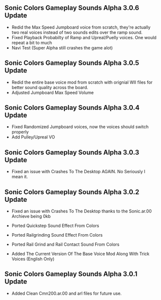 ## Sonic Colors Gameplay Sounds Alpha 3.0.6 Update

-	Redid the Max Speed Jumpboard voice from scratch, they're actually two real voices instead of two sounds edits over the ramp sound.
-	Fixed Playback Probabilty of Ramp and Upreal/Puelly voices. One would repeat a bit to much
-	Navi Test (Super Alpha still crashes the game alot)


## Sonic Colors Gameplay Sounds Alpha 3.0.5 Update
-	Redid the entire base voice mod from scratch with orignial WII files for better sound quality across the board.
-	Adjusted Jumpboard Max Speed Volume

## Sonic Colors Gameplay Sounds Alpha 3.0.4 Update
-	Fixed Randomized Jumpboard voices, now the voices should switch properly
-	Add Pulley/Upreal VO

## Sonic Colors Gameplay Sounds Alpha 3.0.3 Update

-	Fixed an issue with Crashes To The Desktop AGAIN. No Seriously I mean it.




## Sonic Colors Gameplay Sounds Alpha 3.0.2 Update

-	Fixed an issue with Crashes To The Desktop thanks to the Sonic.ar.00 Archieve being 0kb

-	Ported Quickstep Sound Effect From Colors

- 	Ported Railgrinding Sound Effect From Colors

-	Ported Rail Grind and Rail Contact Sound From Colors

- 	Added The Current Version Of The Base Voice Mod Along With Trick Voices (English Only)

## Sonic Colors Gameplay Sounds Alpha 3.0.1 Update

-	Added Clean Cmn200.ar.00 and arl files for future use.


